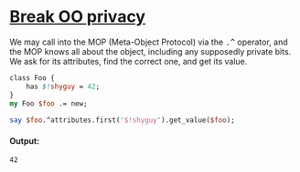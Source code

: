 [1]: http://rosettacode.org/wiki/Break_OO_privacy

# [Break OO privacy][1]

We may call into the MOP (Meta-Object Protocol) via the <tt>.^</tt> operator, and the MOP knows all about the object, including any supposedly private bits. We ask for its attributes, find the correct one, and get its value.

```perl
class Foo {
    has $!shyguy = 42;
}
my Foo $foo .= new;
 
say $foo.^attributes.first('$!shyguy').get_value($foo);
```

#### Output:
```
42
```